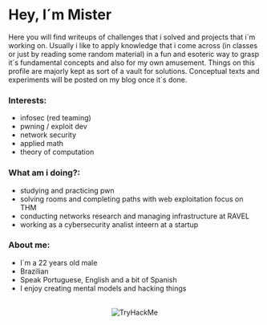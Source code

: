
  # Hey, I´m Mister

  Here you will find writeups of challenges that i solved and projects that i´m working on.
  Usually i like to apply knowledge that i come across (in classes or just by reading some random material) in a fun and esoteric way to grasp it´s fundamental concepts and also for my own amusement.
  Things on this profile are majorly kept as sort of a vault for solutions. Conceptual texts and experiments will be posted on my blog once it´s done.


  ### Interests:
  - infosec (red teaming)
  - pwning / exploit dev
  - network security
  - applied math
  - theory of computation

  ### What am i doing?:

  - studying and practicing pwn
  - solving rooms and completing paths with web exploitation focus on THM
  - conducting networks research and managing infrastructure at RAVEL
  - working as a cybersecurity analist inteern at a startup


  ### About me:
  - I´m a 22 years old male
  - Brazilian
  - Speak Portuguese, English and a bit of Spanish
  - I enjoy creating mental models and hacking things

  

<br>
<div align="center">
	<img src="https://tryhackme-badges.s3.amazonaws.com/0xakira.png" alt="TryHackMe">
</div>




  

